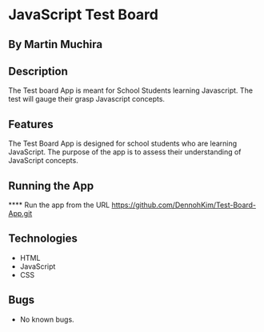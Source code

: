 # JavaScript Test Board 
## By Martin Muchira


## Description
<p>The Test board App is meant for School Students learning Javascript. The test will gauge their grasp Javascript concepts.</p>


## Features
The Test Board App is designed for school students who are learning JavaScript. The purpose of the app is to assess their understanding of JavaScript concepts.


## Running the App
**** Run the app from the URL https://github.com/DennohKim/Test-Board-App.git


## Technologies 
* HTML
* JavaScript
* CSS 


## Bugs
* No known bugs.